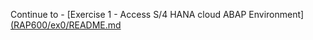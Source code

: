
Continue to - [Exercise 1 - Access S/4 HANA cloud ABAP Environment][(RAP600/ex0/README.md](https://github.com/SAP-samples/teched2022-DT280/blob/70718b02edc49ce5b48defceb014007cdbd810ba/RAP6xx/RAP600/ex0/README.md)
